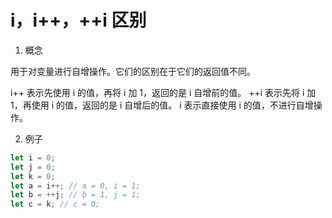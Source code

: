 # i，i++，++i 区别

1. 概念

用于对变量进行自增操作。它们的区别在于它们的返回值不同。

i++ 表示先使用 i 的值，再将 i 加 1，返回的是 i 自增前的值。
++i 表示先将 i 加 1，再使用 i 的值，返回的是 i 自增后的值。
i 表示直接使用 i 的值，不进行自增操作。

2. 例子

```js
let i = 0;
let j = 0;
let k = 0;
let a = i++; // a = 0, i = 1;
let b = ++j; // b = 1, j = 1;
let c = k; // c = 0;
```
